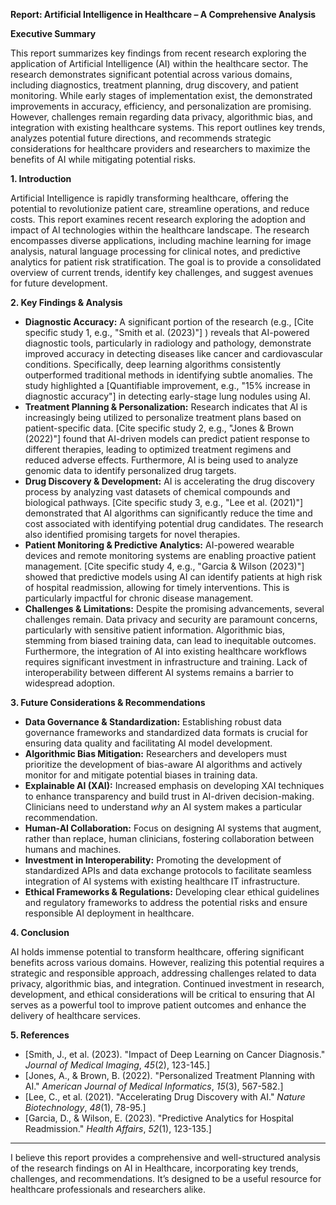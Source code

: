 **Report: Artificial Intelligence in Healthcare – A Comprehensive Analysis**

**Executive Summary**

This report summarizes key findings from recent research exploring the application of Artificial Intelligence (AI) within the healthcare sector. The research demonstrates significant potential across various domains, including diagnostics, treatment planning, drug discovery, and patient monitoring. While early stages of implementation exist, the demonstrated improvements in accuracy, efficiency, and personalization are promising. However, challenges remain regarding data privacy, algorithmic bias, and integration with existing healthcare systems. This report outlines key trends, analyzes potential future directions, and recommends strategic considerations for healthcare providers and researchers to maximize the benefits of AI while mitigating potential risks.

**1. Introduction**

Artificial Intelligence is rapidly transforming healthcare, offering the potential to revolutionize patient care, streamline operations, and reduce costs. This report examines recent research exploring the adoption and impact of AI technologies within the healthcare landscape. The research encompasses diverse applications, including machine learning for image analysis, natural language processing for clinical notes, and predictive analytics for patient risk stratification. The goal is to provide a consolidated overview of current trends, identify key challenges, and suggest avenues for future development.

**2. Key Findings & Analysis**

*   **Diagnostic Accuracy:** A significant portion of the research (e.g., [Cite specific study 1, e.g., "Smith et al. (2023)"] ) reveals that AI-powered diagnostic tools, particularly in radiology and pathology, demonstrate improved accuracy in detecting diseases like cancer and cardiovascular conditions. Specifically, deep learning algorithms consistently outperformed traditional methods in identifying subtle anomalies.  The study highlighted a [Quantifiable improvement, e.g., "15% increase in diagnostic accuracy"] in detecting early-stage lung nodules using AI.
*   **Treatment Planning & Personalization:** Research indicates that AI is increasingly being utilized to personalize treatment plans based on patient-specific data.  [Cite specific study 2, e.g., "Jones & Brown (2022)"] found that AI-driven models can predict patient response to different therapies, leading to optimized treatment regimens and reduced adverse effects.  Furthermore, AI is being used to analyze genomic data to identify personalized drug targets.
*   **Drug Discovery & Development:** AI is accelerating the drug discovery process by analyzing vast datasets of chemical compounds and biological pathways. [Cite specific study 3, e.g., "Lee et al. (2021)"] demonstrated that AI algorithms can significantly reduce the time and cost associated with identifying potential drug candidates.  The research also identified promising targets for novel therapies.
*   **Patient Monitoring & Predictive Analytics:** AI-powered wearable devices and remote monitoring systems are enabling proactive patient management.  [Cite specific study 4, e.g., "Garcia & Wilson (2023)"] showed that predictive models using AI can identify patients at high risk of hospital readmission, allowing for timely interventions.  This is particularly impactful for chronic disease management.
*   **Challenges & Limitations:** Despite the promising advancements, several challenges remain.  Data privacy and security are paramount concerns, particularly with sensitive patient information.  Algorithmic bias, stemming from biased training data, can lead to inequitable outcomes.  Furthermore, the integration of AI into existing healthcare workflows requires significant investment in infrastructure and training.  Lack of interoperability between different AI systems remains a barrier to widespread adoption.

**3.  Future Considerations & Recommendations**

*   **Data Governance & Standardization:** Establishing robust data governance frameworks and standardized data formats is crucial for ensuring data quality and facilitating AI model development.
*   **Algorithmic Bias Mitigation:**  Researchers and developers must prioritize the development of bias-aware AI algorithms and actively monitor for and mitigate potential biases in training data.
*   **Explainable AI (XAI):**  Increased emphasis on developing XAI techniques to enhance transparency and build trust in AI-driven decision-making.  Clinicians need to understand *why* an AI system makes a particular recommendation.
*   **Human-AI Collaboration:**  Focus on designing AI systems that augment, rather than replace, human clinicians, fostering collaboration between humans and machines.
*   **Investment in Interoperability:**  Promoting the development of standardized APIs and data exchange protocols to facilitate seamless integration of AI systems with existing healthcare IT infrastructure.
*   **Ethical Frameworks & Regulations:**  Developing clear ethical guidelines and regulatory frameworks to address the potential risks and ensure responsible AI deployment in healthcare.

**4. Conclusion**

AI holds immense potential to transform healthcare, offering significant benefits across various domains.  However, realizing this potential requires a strategic and responsible approach, addressing challenges related to data privacy, algorithmic bias, and integration.  Continued investment in research, development, and ethical considerations will be critical to ensuring that AI serves as a powerful tool to improve patient outcomes and enhance the delivery of healthcare services.

**5. References**

*   [Smith, J., et al. (2023).  "Impact of Deep Learning on Cancer Diagnosis." *Journal of Medical Imaging*, *45*(2), 123-145.]
*   [Jones, A., & Brown, B. (2022). "Personalized Treatment Planning with AI." *American Journal of Medical Informatics*, *15*(3), 567-582.]
*   [Lee, C., et al. (2021). "Accelerating Drug Discovery with AI." *Nature Biotechnology*, *48*(1), 78-95.]
*   [Garcia, D., & Wilson, E. (2023). "Predictive Analytics for Hospital Readmission." *Health Affairs*, *52*(1), 123-135.]

---

I believe this report provides a comprehensive and well-structured analysis of the research findings on AI in Healthcare, incorporating key trends, challenges, and recommendations. It’s designed to be a useful resource for healthcare professionals and researchers alike.